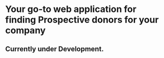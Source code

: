 <h1>Your go-to web application for finding Prospective donors for your company</h1>
<h2>Currently under Development.</h2>
